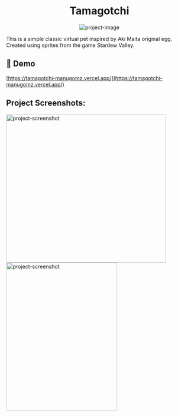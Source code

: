 <h1 align="center" id="title">Tamagotchi</h1>

<p align="center"><img src="https://socialify.git.ci/manugomz/Tamagotchi/image?font=Raleway&amp;language=1&amp;name=1&amp;owner=1&amp;pattern=Solid&amp;theme=Auto" alt="project-image"></p>

<p id="description">This is a simple classic virtual pet inspired by Aki Maita original egg. Created using sprites from the game Stardew Valley.</p>

<h2>🚀 Demo</h2>

[https://tamagotchi-manugomz.vercel.app/](https://tamagotchi-manugomz.vercel.app/)

<h2>Project Screenshots:</h2>

<img src="https://i.pinimg.com/originals/97/b4/49/97b4496465b32667cae3b86bfb16ff91.png" alt="project-screenshot" width="432" height="400/">

<img src="https://i.pinimg.com/originals/16/a5/e5/16a5e51105e26cc6b94bf30cabe5ccfb.png" alt="project-screenshot" width="300" height="400/">
